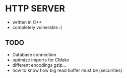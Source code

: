 # HTTP SERVER

- written in C++
- completely vulnerable :(

## TODO

- Database connection
- optimize imports for CMake
- different encodings gzip...
- how to know how big read buffer must be (securities)
